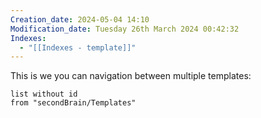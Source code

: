 ```yaml
---
Creation_date: 2024-05-04 14:10
Modification_date: Tuesday 26th March 2024 00:42:32
Indexes:
  - "[[Indexes - template]]"
---
```

This is we you can navigation between multiple templates:

```dataview
list without id
from "secondBrain/Templates"
```

